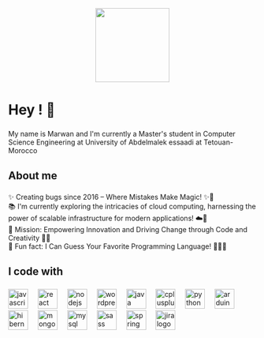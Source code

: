 <div align="center">
  <img height="150" src="https://blogger.googleusercontent.com/img/b/R29vZ2xl/AVvXsEgRNNvg36VV5OGniVIhxXrVHVGHL5eo0ic7r_aT8-2aJ0MZRgwhVjRyu8ubwksBsf2WWU29W5GH1h8Bzpc-uU0NIKF3Ky5vZXSNyYiP5nRFI8XuyaFJTKFOLqKAp6BL-1IYE--Yw6TCuYd4/s320/NEWlogo5.gif"  />
</div>

###

<h1 align="left">Hey ! 👋</h1>

###

<p align="left">My name is Marwan and I'm currently a Master's student in Computer Science Engineering at University of Abdelmalek essaadi at Tetouan-Morocco</p>

###

<h2 align="left">About me</h2>

###

<p align="left">✨ Creating bugs since 2016 – Where Mistakes Make Magic! ✨🐛<br>📚 I'm currently exploring the intricacies of cloud computing, harnessing the power of scalable infrastructure for modern applications! ☁️🚀<br>🎯 Mission: Empowering Innovation and Driving Change through Code and Creativity 🚀🌟<br>🎲 Fun fact: I Can Guess Your Favorite Programming Language! 🔮🕵️‍♂️</p>

###

<h2 align="left">I code with</h2>

###

<div align="left">
  <img src="https://skillicons.dev/icons?i=js" height="40" alt="javascript logo"  />
  <img width="12" />
  <img src="https://cdn.jsdelivr.net/gh/devicons/devicon/icons/react/react-original.svg" height="40" alt="react logo"  />
  <img width="12" />
  <img src="https://cdn.jsdelivr.net/gh/devicons/devicon/icons/nodejs/nodejs-original.svg" height="40" alt="nodejs logo"  />
  <img width="12" />
  <img src="https://cdn.simpleicons.org/wordpress/21759B" height="40" alt="wordpress logo"  />
  <img width="12" />
  <img src="https://cdn.jsdelivr.net/gh/devicons/devicon/icons/java/java-original.svg" height="40" alt="java logo"  />
  <img width="12" />
  <img src="https://cdn.simpleicons.org/c++/00599C" height="40" alt="cplusplus logo"  />
  <img width="12" />
  <img src="https://cdn.simpleicons.org/python/3776AB" height="40" alt="python logo"  />
  <img width="12" />
  <img src="https://cdn.simpleicons.org/arduino/00979D" height="40" alt="arduino logo"  />
  <img width="12" />
  <img src="https://cdn.simpleicons.org/hibernate/59666C" height="40" alt="hibernate logo"  />
  <img width="12" />
  <img src="https://cdn.simpleicons.org/mongodb/47A248" height="40" alt="mongodb logo"  />
  <img width="12" />
  <img src="https://cdn.jsdelivr.net/gh/devicons/devicon/icons/mysql/mysql-original.svg" height="40" alt="mysql logo"  />
  <img width="12" />
  <img src="https://cdn.simpleicons.org/sass/CC6699" height="40" alt="sass logo"  />
  <img width="12" />
  <img src="https://cdn.simpleicons.org/spring/6DB33F" height="40" alt="spring logo"  />
  <img width="12" />
  <img src="https://cdn.simpleicons.org/jira/0052CC" height="40" alt="jira logo"  />
</div>

###
